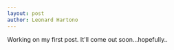 ```yaml
---
layout: post
author: Leonard Hartono
---
```

Working on my first post. It'll come out soon...hopefully..